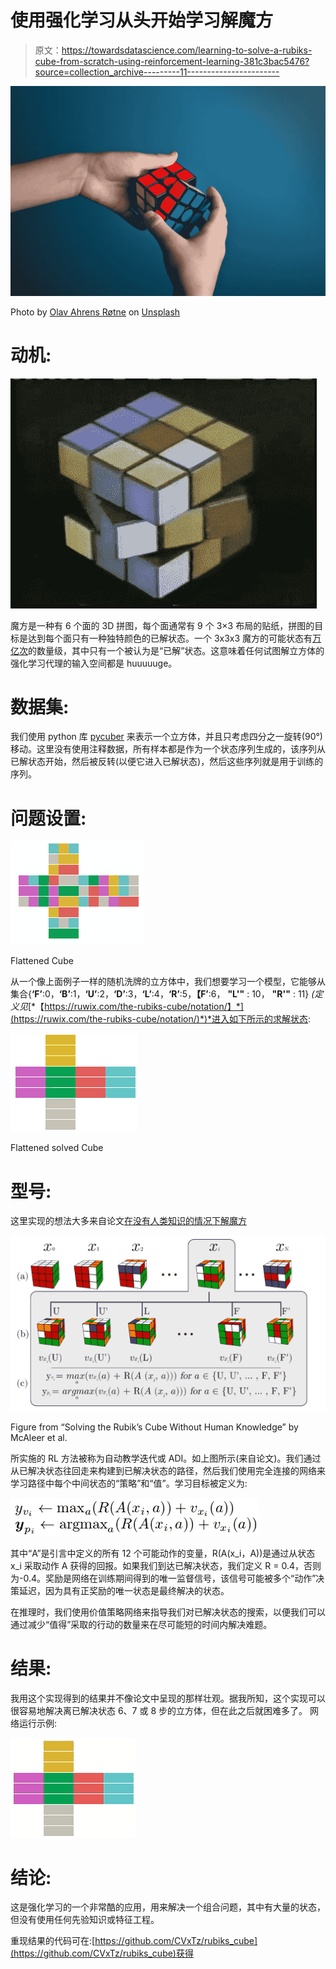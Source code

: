 # 使用强化学习从头开始学习解魔方

> 原文：<https://towardsdatascience.com/learning-to-solve-a-rubiks-cube-from-scratch-using-reinforcement-learning-381c3bac5476?source=collection_archive---------11----------------------->

![](img/da038eab6d9d9c57070a58261cb483bb.png)

Photo by [Olav Ahrens Røtne](https://unsplash.com/@olav_ahrens?utm_source=unsplash&utm_medium=referral&utm_content=creditCopyText) on [Unsplash](https://unsplash.com/s/photos/rubik?utm_source=unsplash&utm_medium=referral&utm_content=creditCopyText)

# 动机:

![](img/5d143d14fa49e262853dca0957d82b6c.png)

魔方是一种有 6 个面的 3D 拼图，每个面通常有 9 个 3×3 布局的贴纸，拼图的目标是达到每个面只有一种独特颜色的已解状态。一个 3x3x3 魔方的可能状态有[万亿次](https://en.wikipedia.org/wiki/Quintillion)的数量级，其中只有一个被认为是“已解”状态。这意味着任何试图解立方体的强化学习代理的输入空间都是 huuuuuge。

# 数据集:

我们使用 python 库 [pycuber](https://github.com/adrianliaw/pycuber) 来表示一个立方体，并且只考虑四分之一旋转(90°)移动。这里没有使用注释数据，所有样本都是作为一个状态序列生成的，该序列从已解状态开始，然后被反转(以便它进入已解状态)，然后这些序列就是用于训练的序列。

# 问题设置:

![](img/64d0ca44bc817568cdd736905911468b.png)

Flattened Cube

从一个像上面例子一样的随机洗牌的立方体中，我们想要学习一个模型，它能够从集合{**‘F’**:0，**‘B’**:1，**‘U’**:2，**‘D’**:3，**‘L’**:4，**‘R’**:5，**【F’**:6， **"L'"** : 10， **"R'"** : 11} *(定义见*[*【https://ruwix.com/the-rubiks-cube/notation/】*](https://ruwix.com/the-rubiks-cube/notation/)*)*进入如下所示的求解状态:

![](img/6fdf450faa472e45e9ff59e8176fe8c1.png)

Flattened solved Cube

# 型号:

这里实现的想法大多来自论文[在没有人类知识的情况下解魔方](https://arxiv.org/abs/1805.07470)

![](img/2c4c6df1317b71ecb7c058e18337f700.png)

Figure from “Solving the Rubik’s Cube Without Human Knowledge” by McAleer et al.

所实施的 RL 方法被称为自动教学迭代或 ADI。如上图所示(来自论文)。我们通过从已解决状态往回走来构建到已解决状态的路径，然后我们使用完全连接的网络来学习路径中每个中间状态的“策略”和“值”。学习目标被定义为:

![](img/7197b6f5f42d62e44741bb58dd268af9.png)

其中“A”是引言中定义的所有 12 个可能动作的变量，R(A(x_i，A))是通过从状态 x_i 采取动作 A 获得的回报。如果我们到达已解决状态，我们定义 R = 0.4，否则为-0.4。奖励是网络在训练期间得到的唯一监督信号，该信号可能被多个“动作”决策延迟，因为具有正奖励的唯一状态是最终解决的状态。

在推理时，我们使用价值策略网络来指导我们对已解决状态的搜索，以便我们可以通过减少“值得”采取的行动的数量来在尽可能短的时间内解决难题。

# 结果:

我用这个实现得到的结果并不像论文中呈现的那样壮观。据我所知，这个实现可以很容易地解决离已解决状态 6、7 或 8 步的立方体，但在此之后就困难多了。
网络运行示例:

![](img/47b10b18eecde6b20e1ca109e5d173b2.png)

# 结论:

这是强化学习的一个非常酷的应用，用来解决一个组合问题，其中有大量的状态，但没有使用任何先验知识或特征工程。

重现结果的代码可在:[https://github.com/CVxTz/rubiks_cube](https://github.com/CVxTz/rubiks_cube)获得